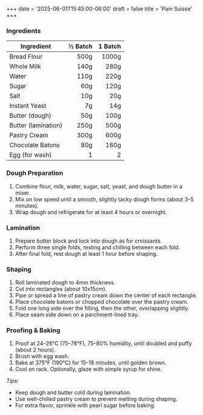 +++
date = '2025-06-01T15:45:00-06:00'
draft = false
title = 'Pain Suisse'
+++


### Ingredients

| Ingredient           | ½ Batch | 1 Batch |
|----------------------|--------:|--------:|
| Bread Flour          |   500g  |  1000g  |
| Whole Milk           |   140g  |   280g  |
| Water                |   110g  |   220g  |
| Sugar                |    60g  |   120g  |
| Salt                 |    10g  |    20g  |
| Instant Yeast        |     7g  |    14g  |
| Butter (dough)       |    50g  |   100g  |
| Butter (lamination)  |   250g  |   500g  |
| Pastry Cream         |   300g  |   600g  |
| Chocolate Batons      |   80g  |   160g  |
| Egg (for wash)       |     1   |     2   |

### Dough Preparation

1. Combine flour, milk, water, sugar, salt, yeast, and dough butter in a mixer.
2. Mix on low speed until a smooth, slightly tacky dough forms (about 3–5 minutes).
3. Wrap dough and refrigerate for at least 4 hours or overnight.

### Lamination

1. Prepare butter block and lock into dough as for croissants.
2. Perform three single folds, resting and chilling between each fold.
3. After final fold, rest dough at least 1 hour before shaping.

### Shaping

1. Roll laminated dough to 4mm thickness.
2. Cut into rectangles (about 10x15cm).
3. Pipe or spread a line of pastry cream down the center of each rectangle.
4. Place chocolate batons or chopped chocolate over the pastry cream.
5. Fold one long side over the filling, then the other, overlapping slightly.
6. Place seam side down on a parchment-lined tray.

### Proofing & Baking

1. Proof at 24–26°C (75–78°F), 75–80% humidity, until doubled and puffy (about 2 hours).
2. Brush with egg wash.
3. Bake at 375°F (190°C) for 15–18 minutes, until golden brown.
4. Cool on rack. Optionally, glaze with simple syrup for shine.

*Tips:*
- Keep dough and butter cold during lamination.
- Use well-chilled pastry cream to prevent melting during shaping.
- For extra flavor, sprinkle with pearl sugar before baking.
